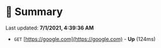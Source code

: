 # 📖 Summary
Last updated: **7/1/2021, 4:39:36 AM**

- `GET` [https://google.com](https://google.com) - **Up** (124ms)
